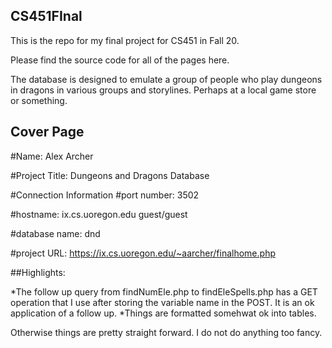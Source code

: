 ## CS451FInal

This is the repo for my final project for CS451 in Fall 20.

Please find the source code for all of the pages here. 

The database is designed to emulate a group of people who play dungeons in dragons in various groups and storylines. Perhaps at a local game store or something.

## Cover Page

#Name: 
Alex Archer

#Project Title: 
Dungeons and Dragons Database

#Connection Information
#port number: 
3502

#hostname: 
ix.cs.uoregon.edu
 guest/guest

 #database name: 
dnd
  
#project URL: 
https://ix.cs.uoregon.edu/~aarcher/finalhome.php

##Highlights:

*The follow up query from findNumEle.php to findEleSpells.php has a GET operation that I use after storing the variable name in the POST. It is an ok application of a follow up.
*Things are formatted somehwat ok into tables.

Otherwise things are pretty straight forward. I do not do anything too fancy. 

